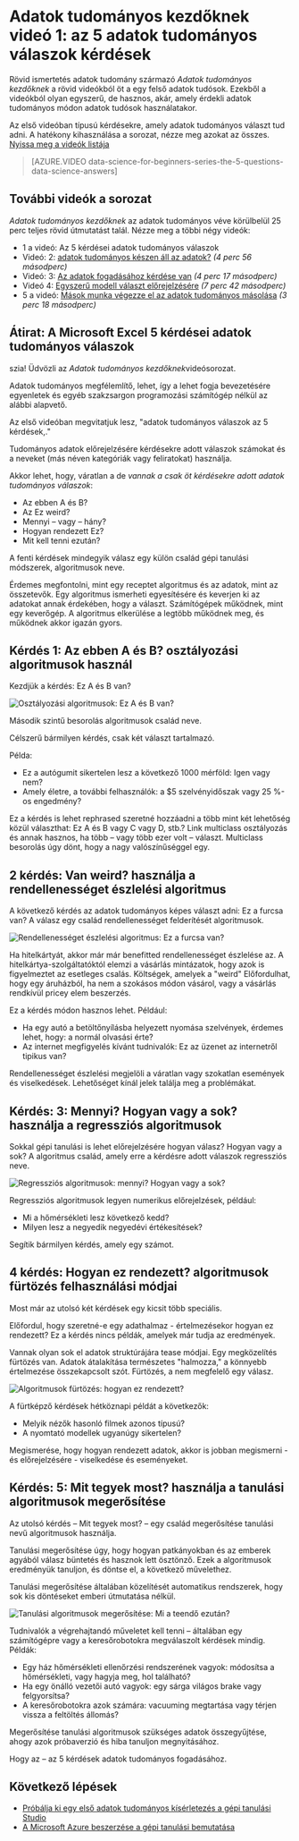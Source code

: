 <properties
   pageTitle="Az 5 adatok tudományos kérdések - adatok tudományos kezdőknek |} Microsoft Azure"
   description="Rövid ismertetés adatok tudomány származó adatok tudományos kezdőknek öt a rövid videókból, amely az 5 kérdések adatok tudományos válaszok kezdődik."
   keywords="adatok tudományos, adatok tudományos kezdők, adatok tudományos módon kezdők, a kérdésekre, adatok tudományos kérdések, adatok tudományos videó típusai"
   services="machine-learning"
   documentationCenter="na"
   authors="cjgronlund"
   manager="jhubbard"
   editor="cjgronlund"/>

<tags
   ms.service="machine-learning"
   ms.devlang="na"
   ms.topic="article"
   ms.tgt_pltfrm="na"
   ms.workload="na"
   ms.date="10/20/2016"
   ms.author="cgronlun;garye"/>

# <a name="data-science-for-beginners-video-1-the-5-questions-data-science-answers"></a>Adatok tudományos kezdőknek videó 1: az 5 adatok tudományos válaszok kérdések

Rövid ismertetés adatok tudomány származó *Adatok tudományos kezdőknek* a rövid videókból öt a egy felső adatok tudósok. Ezekből a videókból olyan egyszerű, de hasznos, akár, amely érdekli adatok tudományos módon adatok tudósok használatakor.

Az első videóban típusú kérdésekre, amely adatok tudományos választ tud adni. A hatékony kihasználása a sorozat, nézze meg azokat az összes. [Nyissa meg a videók listája](#other-videos-in-this-series)

> [AZURE.VIDEO data-science-for-beginners-series-the-5-questions-data-science-answers]

## <a name="other-videos-in-this-series"></a>További videók a sorozat

*Adatok tudományos kezdőknek* az adatok tudományos véve körülbelül 25 perc teljes rövid útmutatást talál. Nézze meg a többi négy videók:

  * 1 a videó: Az 5 kérdései adatok tudományos válaszok
  * Videó: 2: [adatok tudományos készen áll az adatok?](machine-learning-data-science-for-beginners-is-your-data-ready-for-data-science.md) *(4 perc 56 másodperc)*
  * Videó: 3: [Az adatok fogadásához kérdése van](machine-learning-data-science-for-beginners-ask-a-question-you-can-answer-with-data.md) *(4 perc 17 másodperc)*
  * Videó 4: [Egyszerű modell választ előrejelzésére](machine-learning-data-science-for-beginners-predict-an-answer-with-a-simple-model.md) *(7 perc 42 másodperc)*
  * 5 a videó: [Mások munka végezze el az adatok tudományos másolása](machine-learning-data-science-for-beginners-copy-other-peoples-work-to-do-data-science.md) *(3 perc 18 másodperc)*

## <a name="transcript-the-5-questions-data-science-answers"></a>Átirat: A Microsoft Excel 5 kérdései adatok tudományos válaszok

szia! Üdvözli az *Adatok tudományos kezdőknek*videósorozat.

Adatok tudományos megfélemlítő, lehet, így a lehet fogja bevezetésére egyenletek és egyéb szakzsargon programozási számítógép nélkül az alábbi alapvető.

Az első videóban megvitatjuk lesz, "adatok tudományos válaszok az 5 kérdések,."

Tudományos adatok előrejelzésére kérdésekre adott válaszok számokat és a neveket (más néven kategóriák vagy feliratokat) használja.

Akkor lehet, hogy, váratlan a de *vannak a csak öt kérdésekre adott adatok tudományos válaszok*:

  * Az ebben A és B?
  * Az Ez weird?
  * Mennyi – vagy – hány?
  * Hogyan rendezett Ez?
  * Mit kell tenni ezután?

  A fenti kérdések mindegyik válasz egy külön család gépi tanulási módszerek, algoritmusok neve.


Érdemes megfontolni, mint egy receptet algoritmus és az adatok, mint az összetevők. Egy algoritmus ismerheti egyesítésére és keverjen ki az adatokat annak érdekében, hogy a választ. Számítógépek működnek, mint egy keverőgép. A algoritmus elkerülése a legtöbb működnek meg, és működnek akkor igazán gyors.

## <a name="question-1-is-this-a-or-b-uses-classification-algorithms"></a>Kérdés 1: Az ebben A és B? osztályozási algoritmusok használ

Kezdjük a kérdés: Ez A és B van?

![Osztályozási algoritmusok: Ez A és B van?](./media/machine-learning-data-science-for-beginners-the-5-questions-data-science-answers/machine-learning-data-science-classification-algorithms.png)

Második szintű besorolás algoritmusok család neve.

Célszerű bármilyen kérdés, csak két választ tartalmazó.

Példa:

  * Ez a autógumit sikertelen lesz a következő 1000 mérföld: Igen vagy nem?
  * Amely életre, a további felhasználók: a $5 szelvényidőszak vagy 25 %-os engedmény?

Ez a kérdés is lehet rephrased szeretné hozzáadni a több mint két lehetőség közül választhat: Ez A és B vagy C vagy D, stb.?  Link multiclass osztályozás és annak hasznos, ha több – vagy több ezer volt – választ. Multiclass besorolás úgy dönt, hogy a nagy valószínűséggel egy.

## <a name="question-2-is-this-weird-uses-anomaly-detection-algorithms"></a>2 kérdés: Van weird? használja a rendellenességet észlelési algoritmus

A következő kérdés az adatok tudományos képes választ adni: Ez a furcsa van? A válasz egy család rendellenességet felderítését algoritmusok.

![Rendellenességet észlelési algoritmus: Ez a furcsa van?](./media/machine-learning-data-science-for-beginners-the-5-questions-data-science-answers/machine-learning-data-science-anomaly-detection-algorithms.png)


Ha hitelkártyát, akkor már már benefitted rendellenességet észlelése az. A hitelkártya-szolgáltatóktól elemzi a vásárlás mintázatok, hogy azok is figyelmeztet az esetleges csalás. Költségek, amelyek a "weird" Előfordulhat, hogy egy áruházból, ha nem a szokásos módon vásárol, vagy a vásárlás rendkívül pricey elem beszerzés.

Ez a kérdés módon hasznos lehet. Például:

  * Ha egy autó a betöltőnyílásba helyezett nyomása szelvények, érdemes lehet, hogy: a normál olvasási érte?
  * Az internet megfigyelés kívánt tudnivalók: Ez az üzenet az internetről tipikus van?

Rendellenességet észlelési megjelöli a váratlan vagy szokatlan események és viselkedések. Lehetőséget kínál jelek találja meg a problémákat.



## <a name="question-3-how-much-or-how-many-uses-regression-algorithms"></a>Kérdés: 3: Mennyi? Hogyan vagy a sok? használja a regressziós algoritmusok

Sokkal gépi tanulási is lehet előrejelzésére hogyan válasz? Hogyan vagy a sok? A algoritmus család, amely erre a kérdésre adott válaszok regressziós neve.

![Regressziós algoritmusok: mennyi? Hogyan vagy a sok?](./media/machine-learning-data-science-for-beginners-the-5-questions-data-science-answers/machine-learning-data-science-regression-algorithms.png)


Regressziós algoritmusok legyen numerikus előrejelzések, például:

  * Mi a hőmérsékleti lesz következő kedd?  
  * Milyen lesz a negyedik negyedévi értékesítések?

Segítik bármilyen kérdés, amely egy számot.

## <a name="question-4-how-is-this-organized-uses-clustering-algorithms"></a>4 kérdés: Hogyan ez rendezett? algoritmusok fürtözés felhasználási módjai

Most már az utolsó két kérdések egy kicsit több speciális.

Előfordul, hogy szeretné-e egy adathalmaz - értelmezésekor hogyan ez rendezett? Ez a kérdés nincs példák, amelyek már tudja az eredmények.

Vannak olyan sok el adatok struktúrájára tease módjai. Egy megközelítés fürtözés van. Adatok átalakítása természetes "halmozza," a könnyebb értelmezése összekapcsolt szót. Fürtözés, a nem megfelelő egy válasz.

![Algoritmusok fürtözés: hogyan ez rendezett?](./media/machine-learning-data-science-for-beginners-the-5-questions-data-science-answers/machine-learning-data-science-clustering-algorithms.png)

A fürtképző kérdések hétköznapi példát a következők:

  * Melyik nézők hasonló filmek azonos típusú?
  * A nyomtató modellek ugyanúgy sikertelen?

Megismerése, hogy hogyan rendezett adatok, akkor is jobban megismerni - és előrejelzésére - viselkedése és eseményeket.  

## <a name="question-5-what-should-i-do-now-uses-reinforcement-learning-algorithms"></a>Kérdés: 5: Mit tegyek most? használja a tanulási algoritmusok megerősítése

Az utolsó kérdés – Mit tegyek most? – egy család megerősítése tanulási nevű algoritmusok használja.

Tanulási megerősítése úgy, hogy hogyan patkányokban és az emberek agyából válasz büntetés és hasznok lett ösztönző. Ezek a algoritmusok eredményük tanuljon, és döntse el, a következő művelethez.

Tanulási megerősítése általában közelítését automatikus rendszerek, hogy sok kis döntéseket emberi útmutatása nélkül.

![Tanulási algoritmusok megerősítése: Mi a teendő ezután?](./media/machine-learning-data-science-for-beginners-the-5-questions-data-science-answers/machine-learning-data-science-reinforcement-learning-algorithms.png)

Tudnivalók a végrehajtandó műveletet kell tenni – általában egy számítógépre vagy a keresőrobotokra megválaszolt kérdések mindig. Példák:

  * Egy ház hőmérsékleti ellenőrzési rendszerének vagyok: módosítsa a hőmérsékleti, vagy hagyja meg, hol található?  
  * Ha egy önálló vezetői autó vagyok: egy sárga világos brake vagy felgyorsítsa?  
  * A keresőrobotokra azok számára: vacuuming megtartása vagy térjen vissza a feltöltés állomás?

Megerősítése tanulási algoritmusok szükséges adatok összegyűjtése, ahogy azok próbaverzió és hiba tanuljon megnyitásához.

Hogy az – az 5 kérdések adatok tudományos fogadásához.



## <a name="next-steps"></a>Következő lépések

  * [Próbálja ki egy első adatok tudományos kísérletezés a gépi tanulási Studio](machine-learning-create-experiment.md)
  * [A Microsoft Azure beszerzése a gépi tanulási bemutatása](machine-learning-what-is-machine-learning.md)
